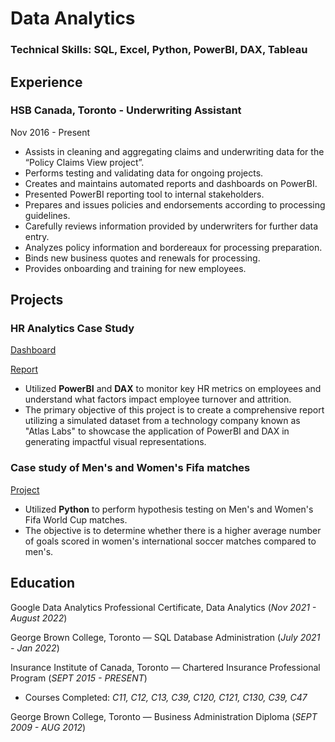 # Data Analytics

### Technical Skills: SQL, Excel, Python, PowerBI, DAX, Tableau

## Experience
### HSB Canada, Toronto - Underwriting Assistant
Nov 2016 - Present
  - Assists in cleaning and aggregating claims and underwriting data for the “Policy Claims View project”.
  - Performs testing and validating data for ongoing projects.
  - Creates and maintains automated reports and dashboards on PowerBI.
  - Presented PowerBI reporting tool to internal stakeholders.
  - Prepares and issues policies and endorsements according to processing guidelines.
  - Carefully reviews information provided by underwriters for further data entry.
  - Analyzes policy information and bordereaux for processing preparation.
  - Binds new business quotes and renewals for processing.
  - Provides onboarding and training for new employees.

## Projects
### HR Analytics Case Study
[Dashboard](https://app.powerbi.com/view?r=eyJrIjoiMWM4YzBiMWYtYTcxMi00ODA5LWFlZDktNjExMjEyZTNlMjQwIiwidCI6ImU4ODNkY2Q1LThjYWQtNGI0MC1hYmY5LWFhZmUyNDhhNGUzZiJ9)

[Report](https://github.com/Dtang12/HR-Analytics-Case-Study)
- Utilized **PowerBI** and **DAX** to monitor key HR metrics on employees and understand what factors impact employee turnover and attrition.
- The primary objective of this project is to create a comprehensive report utilizing a simulated dataset from a technology company known as "Atlas Labs" to showcase the application of PowerBI and DAX in generating impactful visual representations.

### Case study of Men's and Women's Fifa matches
[Project](https://www.datacamp.com/datalab/w/50e4b41e-83a8-4355-90ba-e19bbfccea38/edit)
- Utilized **Python** to perform hypothesis testing on Men's and Women's Fifa World Cup matches.
- The objective is to determine whether there is a higher average number of goals scored in women's international soccer matches compared to men's.

## Education
Google Data Analytics Professional Certificate, Data Analytics (_Nov 2021 - August 2022_)

George Brown College, Toronto —  SQL Database Administration (_July 2021 - Jan 2022_)

Insurance Institute of Canada, Toronto — Chartered Insurance Professional Program (_SEPT 2015 - PRESENT_)
- Courses Completed: *C11, C12, C13, C39, C120, C121, C130, C39, C47*

George Brown College, Toronto — Business Administration Diploma (_SEPT 2009 - AUG 2012_)

